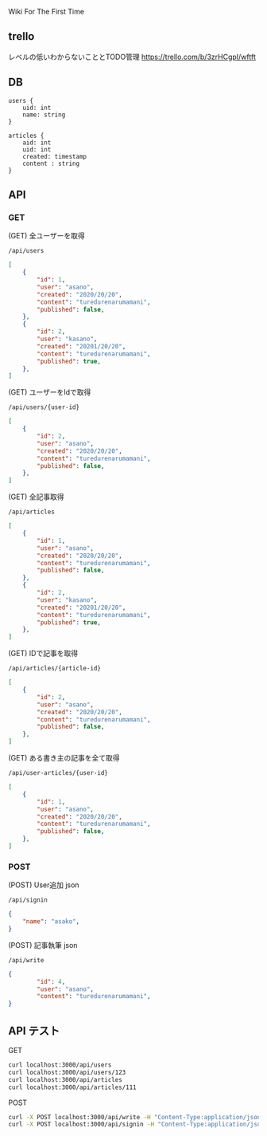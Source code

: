 Wiki For The First Time

## trello
レベルの低いわからないこととTODO管理
https://trello.com/b/3zrHCgpI/wftft

## DB

```
users {
    uid: int 
    name: string
}

articles {
    aid: int
    uid: int
    created: timestamp
    content : string
}
```

## API

### GET
(GET) 全ユーザーを取得
```
/api/users
```

```json
[
    {
        "id": 1,
        "user": "asano",
        "created": "2020/20/20",
        "content": "turedurenarumamani",
        "published": false,
    },
    {
        "id": 2,
        "user": "kasano",
        "created": "20201/20/20",
        "content": "turedurenarumamani",
        "published": true,
    },
]
```

(GET) ユーザーをIdで取得
```
/api/users/{user-id}
```

```json
[
    {
        "id": 2,
        "user": "asano",
        "created": "2020/20/20",
        "content": "turedurenarumamani",
        "published": false,
    },
]
```

(GET) 全記事取得
```
/api/articles
```

```json
[
    {
        "id": 1,
        "user": "asano",
        "created": "2020/20/20",
        "content": "turedurenarumamani",
        "published": false,
    },
    {
        "id": 2,
        "user": "kasano",
        "created": "20201/20/20",
        "content": "turedurenarumamani",
        "published": true,
    },
]
```

(GET) IDで記事を取得
```
/api/articles/{article-id}
```

```json
[
    {
        "id": 2,
        "user": "asano",
        "created": "2020/20/20",
        "content": "turedurenarumamani",
        "published": false,
    },
]
```

(GET) ある書き主の記事を全て取得
```
/api/user-articles/{user-id}
```

```json
[
    {
        "id": 1,
        "user": "asano",
        "created": "2020/20/20",
        "content": "turedurenarumamani",
        "published": false,
    },
]
```
### POST

(POST) User追加 json
```
/api/signin
```

```json
{
    "name": "asako",
}
```

(POST) 記事執筆 json
```
/api/write
```

```json
{
        "id": 4,
        "user": "asano",
        "content": "turedurenarumamani",
}
```


## API テスト
GET
```bash
curl localhost:3000/api/users
curl localhost:3000/api/users/123
curl localhost:3000/api/articles
curl localhost:3000/api/articles/111
```
POST
```bash
curl -X POST localhost:3000/api/write -H "Content-Type:application/json" -d "{\"author\":\"asako\", \"content\":\"ukiyoni\", \"published\":false}"
curl -X POST localhost:3000/api/signin -H "Content-Type:application/json" -d "{\"name\":\"asako\", \"id\":123}"
```